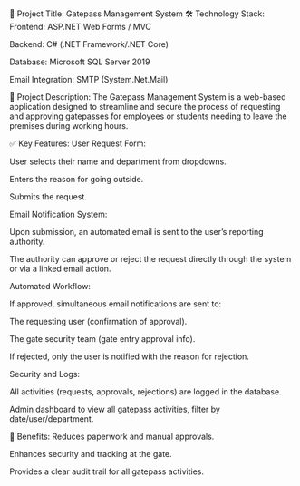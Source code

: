 📌 Project Title: Gatepass Management System
🛠 Technology Stack:
Frontend: ASP.NET Web Forms / MVC

Backend: C# (.NET Framework/.NET Core)

Database: Microsoft SQL Server 2019

Email Integration: SMTP (System.Net.Mail)

📄 Project Description:
The Gatepass Management System is a web-based application designed to streamline and secure the process of requesting and approving gatepasses for employees or students needing to leave the premises during working hours.

✅ Key Features:
User Request Form:

User selects their name and department from dropdowns.

Enters the reason for going outside.

Submits the request.

Email Notification System:

Upon submission, an automated email is sent to the user’s reporting authority.

The authority can approve or reject the request directly through the system or via a linked email action.

Automated Workflow:

If approved, simultaneous email notifications are sent to:

The requesting user (confirmation of approval).

The gate security team (gate entry approval info).

If rejected, only the user is notified with the reason for rejection.

Security and Logs:

All activities (requests, approvals, rejections) are logged in the database.

Admin dashboard to view all gatepass activities, filter by date/user/department.

🔐 Benefits:
Reduces paperwork and manual approvals.

Enhances security and tracking at the gate.

Provides a clear audit trail for all gatepass activities.

